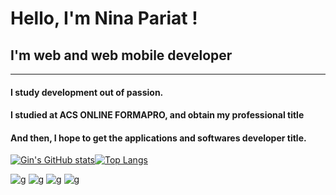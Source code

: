 # Hello, I'm Nina Pariat !   
## I'm web and web mobile developer  
***
#### I study development out of passion.  
#### I studied at ACS ONLINE FORMAPRO, and obtain my professional title
#### And then, I hope to get the **applications and softwares developer** title. 

<!--
**Gin-is-not-real/Gin-is-not-real** is a ✨ _special_ ✨ repository because its `README.md` (this file) appears on your GitHub profile.

Here are some ideas to get you started:

- 🔭 I’m currently working on ...
- 🌱 I’m currently learning ...
- 👯 I’m looking to collaborate on ...
- 🤔 I’m looking for help with ...
- 💬 Ask me about ...
- 📫 How to reach me: ...
- 😄 Pronouns: ...
- ⚡ Fun fact: ...
-->
[![Gin's GitHub stats](https://github-readme-stats.vercel.app/api?username=Gin-is-not-real&?count_private=true&show_icons=true&theme=merko&include_all_commits=true)](https://github.com/anuraghazra/github-readme-stats)[![Top Langs](https://github-readme-stats.vercel.app/api/top-langs/?username=Gin-is-not-real&count_private=true&show_icons=true&theme=merko&include_all_commits=true)](https://github.com/anuraghazra/github-readme-stats)  

![g](https://img.shields.io/static/v1?label=POO&message=Js,Php,Java&color=succes)
![g](https://img.shields.io/static/v1?label=Algorithmes&message=All&color=#DB2318&color=#DB2318)
![g](https://img.shields.io/static/v1?label=Audio_API&message=Js&color=succes)
![g](https://img.shields.io/static/v1?label=Git&message=GitBash&color=succes)



